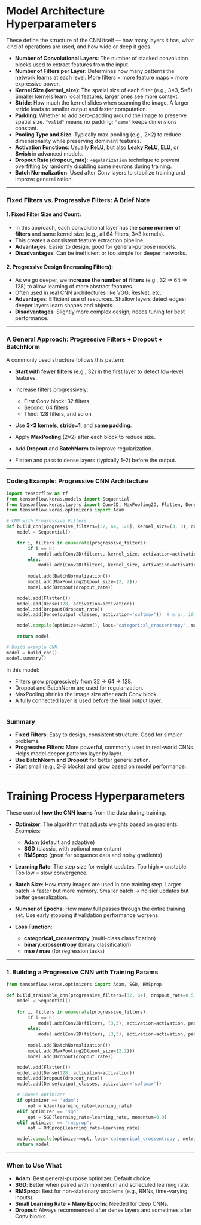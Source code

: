 # Model Architecture Hyperparameters

These define the structure of the CNN itself — how many layers it has, what kind of operations are used, and how wide or deep it goes.

* **Number of Convolutional Layers**: The number of stacked convolution blocks used to extract features from the input.
* **Number of Filters per Layer**: Determines how many patterns the network learns at each level. More filters = more feature maps = more expressive power.
* **Kernel Size (kernel\_size)**: The spatial size of each filter (e.g., 3×3, 5×5). Smaller kernels learn local features, larger ones see more context.
* **Stride**: How much the kernel slides when scanning the image. A larger stride leads to smaller output and faster computation.
* **Padding**: Whether to add zero-padding around the image to preserve spatial size. `"valid"` means no padding; `"same"` keeps dimensions constant.
* **Pooling Type and Size**: Typically max-pooling (e.g., 2×2) to reduce dimensionality while preserving dominant features.
* **Activation Functions**: Usually **ReLU**, but also **Leaky ReLU**, **ELU**, or **Swish** in advanced models.
* **Dropout Rate (dropout\_rate)**: `Regularization` technique to prevent overfitting by randomly disabling some neurons during training.
* **Batch Normalization**: Used after Conv layers to stabilize training and improve generalization.

---

### **Fixed Filters vs. Progressive Filters: A Brief Note**

#### **1. Fixed Filter Size and Count**:

* In this approach, each convolutional layer has the **same number of filters** and same kernel size (e.g., all 64 filters, 3×3 kernels).
* This creates a consistent feature extraction pipeline.
* **Advantages**: Easier to design, good for general-purpose models.
* **Disadvantages**: Can be inefficient or too simple for deeper networks.

#### **2. Progressive Design (Increasing Filters)**:

* As we go deeper, we **increase the number of filters** (e.g., 32 → 64 → 128) to allow learning of more abstract features.
* Often used in real CNN architectures like VGG, ResNet, etc.
* **Advantages**: Efficient use of resources. Shallow layers detect edges; deeper layers learn shapes and objects.
* **Disadvantages**: Slightly more complex design, needs tuning for best performance.

---

### **A General Approach: Progressive Filters + Dropout + BatchNorm**

A commonly used structure follows this pattern:

* **Start with fewer filters** (e.g., 32) in the first layer to detect low-level features.
* Increase filters progressively:

  * First Conv block: 32 filters
  * Second: 64 filters
  * Third: 128 filters, and so on
* Use **3×3 kernels**, **stride=1**, and **same padding**.
* Apply **MaxPooling** (2×2) after each block to reduce size.
* Add **Dropout** and **BatchNorm** to improve regularization.
* Flatten and pass to dense layers (typically 1–2) before the output.

---

### **Coding Example: Progressive CNN Architecture**

```python
import tensorflow as tf
from tensorflow.keras.models import Sequential
from tensorflow.keras.layers import Conv2D, MaxPooling2D, Flatten, Dense, Dropout, BatchNormalization
from tensorflow.keras.optimizers import Adam

# CNN with Progressive Filters
def build_cnn(progressive_filters=[32, 64, 128], kernel_size=(3, 3), dropout_rate=0.5, activation='relu', input_shape=(28, 28, 1), output_classes=10):
    model = Sequential()

    for i, filters in enumerate(progressive_filters):
        if i == 0:
            model.add(Conv2D(filters, kernel_size, activation=activation, padding='same', input_shape=input_shape))
        else:
            model.add(Conv2D(filters, kernel_size, activation=activation, padding='same'))
        
        model.add(BatchNormalization())
        model.add(MaxPooling2D(pool_size=(2, 2)))
        model.add(Dropout(dropout_rate))

    model.add(Flatten())
    model.add(Dense(128, activation=activation))
    model.add(Dropout(dropout_rate))
    model.add(Dense(output_classes, activation='softmax'))  # e.g., 10 classes for MNIST

    model.compile(optimizer=Adam(), loss='categorical_crossentropy', metrics=['accuracy'])

    return model

# Build example CNN
model = build_cnn()
model.summary()
```

In this model:

* Filters grow progressively from 32 → 64 → 128.
* Dropout and BatchNorm are used for regularization.
* MaxPooling shrinks the image size after each Conv block.
* A fully connected layer is used before the final output layer.

---

### **Summary**

* **Fixed Filters**: Easy to design, consistent structure. Good for simpler problems.
* **Progressive Filters**: More powerful, commonly used in real-world CNNs. Helps model deeper patterns layer by layer.
* **Use BatchNorm and Dropout** for better generalization.
* Start small (e.g., 2–3 blocks) and grow based on model performance.

---

# Training Process Hyperparameters

These control **how the CNN learns** from the data during training.

* **Optimizer**: The algorithm that adjusts weights based on gradients.
  *Examples:*

  * **Adam** (default and adaptive)
  * **SGD** (classic, with optional momentum)
  * **RMSprop** (great for sequence data and noisy gradients)

* **Learning Rate**: The step size for weight updates.
  Too high = unstable. Too low = slow convergence.

* **Batch Size**: How many images are used in one training step.
  Larger batch → faster but more memory.
  Smaller batch → noisier updates but better generalization.

* **Number of Epochs**: How many full passes through the entire training set.
  Use early stopping if validation performance worsens.

* **Loss Function**:

  * **categorical\_crossentropy** (multi-class classification)
  * **binary\_crossentropy** (binary classification)
  * **mse / mae** (for regression tasks)

---

### **1. Building a Progressive CNN with Training Params**

```python
from tensorflow.keras.optimizers import Adam, SGD, RMSprop

def build_trainable_cnn(progressive_filters=[32, 64], dropout_rate=0.5, activation='relu', optimizer='adam', learning_rate=0.001, input_shape=(28,28,1), output_classes=10):
    model = Sequential()
    
    for i, filters in enumerate(progressive_filters):
        if i == 0:
            model.add(Conv2D(filters, (3,3), activation=activation, padding='same', input_shape=input_shape))
        else:
            model.add(Conv2D(filters, (3,3), activation=activation, padding='same'))
        
        model.add(BatchNormalization())
        model.add(MaxPooling2D(pool_size=(2,2)))
        model.add(Dropout(dropout_rate))

    model.add(Flatten())
    model.add(Dense(128, activation=activation))
    model.add(Dropout(dropout_rate))
    model.add(Dense(output_classes, activation='softmax'))

    # Choose optimizer
    if optimizer == 'adam':
        opt = Adam(learning_rate=learning_rate)
    elif optimizer == 'sgd':
        opt = SGD(learning_rate=learning_rate, momentum=0.9)
    elif optimizer == 'rmsprop':
        opt = RMSprop(learning_rate=learning_rate)

    model.compile(optimizer=opt, loss='categorical_crossentropy', metrics=['accuracy'])
    return model
```

---

### **When to Use What**

* **Adam**: Best general-purpose optimizer. Default choice.
* **SGD**: Better when paired with momentum and scheduled learning rate.
* **RMSprop**: Best for non-stationary problems (e.g., RNNs, time-varying inputs).
* **Small Learning Rate + Many Epochs**: Needed for deep CNNs.
* **Dropout**: Always recommended after dense layers and sometimes after Conv blocks.


